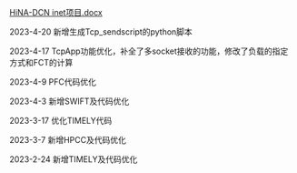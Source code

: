 [HiNA-DCN inet项目.docx](https://github.com/kalsasdf/HiNA-DCN_INET/files/11291147/HiNA-DCN.inet.docx)

2023-4-20 新增生成Tcp_sendscript的python脚本

2023-4-17 TcpApp功能优化，补全了多socket接收的功能，修改了负载的指定方式和FCT的计算

2023-4-9 PFC代码优化

2023-4-3 新增SWIFT及代码优化

2023-3-17 优化TIMELY代码

2023-3-7 新增HPCC及代码优化

2023-2-24 新增TIMELY及代码优化
